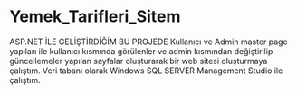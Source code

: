 # Yemek_Tarifleri_Sitem
ASP.NET İLE GELİŞTİRDİĞİM BU PROJEDE Kullanıcı ve Admin master page yapıları ile kullanıcı kısmında görülenler ve admin kısmından değiştirilip güncellemeler yapılan sayfalar oluşturarak bir web sitesi oluşturmaya çalıştım.
Veri tabanı olarak Windows SQL SERVER Management Studio ile çalıştım. 
